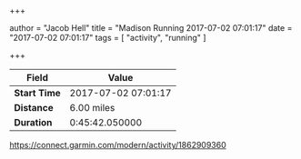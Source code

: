 +++

author = "Jacob Hell"
title = "Madison Running 2017-07-02 07:01:17"
date = "2017-07-02 07:01:17"
tags = [
    "activity", "running"
]

+++

<!--more-->

|Field  |Value  |
|--- | --- |
|**Start Time**|2017-07-02 07:01:17|
|**Distance**|6.00 miles|
|**Duration**|0:45:42.050000|

https://connect.garmin.com/modern/activity/1862909360